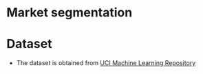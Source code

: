 #  Market segmentation


# Dataset
- The dataset is obtained from [UCI Machine Learning Repository](https://archive.ics.uci.edu/ml/datasets/online+retail)



